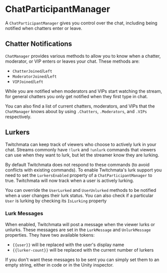 ﻿# ChatParticipantManager

A `ChatParticipantManager` gives you control over the chat, including being notified when chatters enter or leave.

## Chatter Notifications

`ChatManager` provides various methods to allow you to know when a chatter, moderator, or VIP enters or leaves your chat. These methods are:

- `ChatterJoined`/`Left`
- `ModeratorJoined`/`Left`
- `VIPJoined`/`Left`

While you are notified when moderators and VIPs start watching the stream, for general chatters you only get notified when they first type in chat.

You can also find a list of current chatters, moderators, and VIPs that the `ChatManager` knows about by using `.Chatters`, `.Moderators`, and `.VIPs` respectively.

## Lurkers

Twitchmata can keep track of viewers who choose to actively lurk in your chat. Streams commonly have `!lurk` and `!unlurk` commands that viewers can use when they want to lurk, but let the streamer know they are lurking.

By default Twitchmata does not respond to these commands (to avoid conflicts with existing commands). To enable Twitchmata's lurk support you need to set the `LurkersEnabled` property of a `ChatParticipantManager` to true. Twitchmata will now track when a user is actively lurking.

You can override the `UserLurked` and `UserUnlurked` methods to be notified when a user changes their lurk status. You can also check if a particular `User` is lurking by checking its `IsLurking` property

### Lurk Messages

When enabled, Twitchmata will post a message when the viewer lurks or unlurks. These messages are set in the `LurkMessage` and `UnlurkMessage` properties. They have two available tokens:

- `{{user}}` will be replaced with the user's display name
- `{{lurker-count}}` will be replaced with the current number of lurkers

If you don't want these messages to be sent you can simply set them to an empty string, either in code or in the Unity inspector.